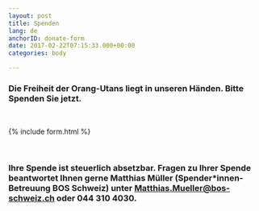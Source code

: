 ```yaml
---
layout: post
title: Spenden
lang: de
anchorID: donate-form
date: 2017-02-22T07:15:33.000+00:00
categories: body

---
```

### Die Freiheit der Orang-Utans liegt in unseren Händen. Bitte Spenden Sie jetzt.

<br>

{% include form.html %}

<br>

### Ihre Spende ist steuerlich absetzbar. Fragen zu Ihrer Spende beantwortet Ihnen gerne Matthias Müller (Spender*innen-Betreuung BOS Schweiz) unter [Matthias.Mueller@bos-schweiz.ch](mailto:Matthias.Mueller@bos-schweiz.ch) oder 044 310 4030.